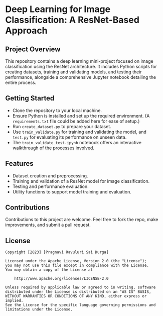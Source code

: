 # Deep Learning for Image Classification: A ResNet-Based Approach

## Project Overview
This repository contains a deep learning mini-project focused on image classification using the ResNet architecture. It includes Python scripts for creating datasets, training and validating models, and testing their performance, alongside a comprehensive Jupyter notebook detailing the entire process.

## Getting Started
- Clone the repository to your local machine.
- Ensure Python is installed and set up the required environment. (A `requirements.txt` file could be added here for ease of setup.)
- Run `create_dataset.py` to prepare your dataset.
- Use `train_validate.py` for training and validating the model, and `test.py` for evaluating its performance on unseen data.
- The `train_validate_test.ipynb` notebook offers an interactive walkthrough of the processes involved.

## Features
- Dataset creation and preprocessing.
- Training and validation of a ResNet model for image classification.
- Testing and performance evaluation.
- Utility functions to support model training and evaluation.

## Contributions
Contributions to this project are welcome. Feel free to fork the repo, make improvements, and submit a pull request.

## License

    Copyright [2023] [Pragnavi Ravuluri Sai Durga]

    Licensed under the Apache License, Version 2.0 (the "License");
    you may not use this file except in compliance with the License.
    You may obtain a copy of the License at

        http://www.apache.org/licenses/LICENSE-2.0

    Unless required by applicable law or agreed to in writing, software
    distributed under the License is distributed on an "AS IS" BASIS,
    WITHOUT WARRANTIES OR CONDITIONS OF ANY KIND, either express or implied.
    See the License for the specific language governing permissions and
    limitations under the License.
